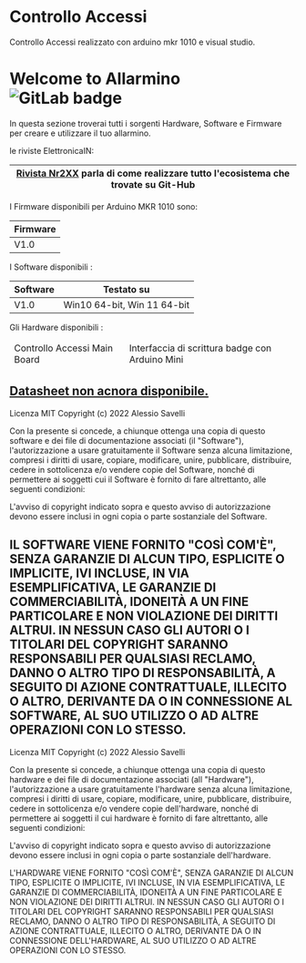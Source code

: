 # Controllo Accessi
 Controllo Accessi realizzato con arduino mkr 1010 e visual studio.
# Welcome to Allarmino  <img alt="GitLab badge" src="https://img.shields.io/badge/license-MIT%20License-green">

In questa sezione troverai tutti i sorgenti Hardware, Software e Firmware per creare e utilizzare il tuo allarmino.

le riviste ElettronicaIN:
<table class="tg">
<thead>
  <tr>
    <th class="tg-0lax"><a href="https://futuranet.it/">Rivista Nr2XX</a> parla di come realizzare tutto l'ecosistema che trovate su Git-Hub</th>
  </tr>
</thead>

</table>

I Firmware disponibili per Arduino MKR 1010 sono:
<table class="tg">
<thead>
  <tr>
    <th class="tg-0pky">Firmware</th>
  </tr>
</thead>
<tbody>
  <tr>
    <td class="tg-0pky">V1.0</td>
  </tr>
</tbody>
</table>
  
I Software disponibili :
  <table class="tg">
<thead>
  <tr>
    <th class="tg-0lax">Software</th>
    <th class="tg-0pky">Testato su</th>
  </tr>
</thead>
<tbody>
  <tr>
    <td class="tg-0lax">V1.0</td>
    <td class="tg-0pky">Win10 64-bit, Win 11 64-bit</td>
  </tr>
</tbody>
</table>
  
Gli Hardware disponibili :
<table class="tg">
<thead>
  <tr>
    <td class="tg-0lax">Controllo Accessi Main Board</td>
    <td class="tg-0pky">Interfaccia di scrittura badge con Arduino Mini</td>
  </tr>
</thead>
</table>

<a href="https://github.com/AlessioSavelli">Datasheet non acnora disponibile.</a>
----------------------------------------------------------
Licenza MIT
Copyright (c) 2022 Alessio Savelli

Con la presente si concede, a chiunque ottenga una copia di questo software e dei file di documentazione associati (il "Software"), l'autorizzazione a usare gratuitamente il Software senza alcuna limitazione, compresi i diritti di usare, copiare, modificare, unire, pubblicare, distribuire, cedere in sottolicenza e/o vendere copie del Software, nonché di permettere ai soggetti cui il Software è fornito di fare altrettanto, alle seguenti condizioni:

L'avviso di copyright indicato sopra e questo avviso di autorizzazione devono essere inclusi in ogni copia o parte sostanziale del Software.

IL SOFTWARE VIENE FORNITO "COSÌ COM'È", SENZA GARANZIE DI ALCUN TIPO, ESPLICITE O IMPLICITE, IVI INCLUSE, IN VIA ESEMPLIFICATIVA, LE GARANZIE DI COMMERCIABILITÀ, IDONEITÀ A UN FINE PARTICOLARE E NON VIOLAZIONE DEI DIRITTI ALTRUI. IN NESSUN CASO GLI AUTORI O I TITOLARI DEL COPYRIGHT SARANNO RESPONSABILI PER QUALSIASI RECLAMO, DANNO O ALTRO TIPO DI RESPONSABILITÀ, A SEGUITO DI AZIONE CONTRATTUALE, ILLECITO O ALTRO, DERIVANTE DA O IN CONNESSIONE AL SOFTWARE, AL SUO UTILIZZO O AD ALTRE OPERAZIONI CON LO STESSO.
--------------------------------------------------------------
Licenza MIT
Copyright (c) 2022 Alessio Savelli

Con la presente si concede, a chiunque ottenga una copia di questo hardware e dei file di documentazione associati (all "Hardware"), l'autorizzazione a usare gratuitamente l'hardware senza alcuna limitazione, compresi i diritti di usare, copiare, modificare, unire, pubblicare, distribuire, cedere in sottolicenza e/o vendere copie dell'hardware, nonché di permettere ai soggetti il cui hardware è fornito di fare altrettanto, alle seguenti condizioni:

L'avviso di copyright indicato sopra e questo avviso di autorizzazione devono essere inclusi in ogni copia o parte sostanziale dell'hardware.

L'HARDWARE VIENE FORNITO "COSÌ COM'È", SENZA GARANZIE DI ALCUN TIPO, ESPLICITE O IMPLICITE, IVI INCLUSE, IN VIA ESEMPLIFICATIVA, LE GARANZIE DI COMMERCIABILITÀ, IDONEITÀ A UN FINE PARTICOLARE E NON VIOLAZIONE DEI DIRITTI ALTRUI. IN NESSUN CASO GLI AUTORI O I TITOLARI DEL COPYRIGHT SARANNO RESPONSABILI PER QUALSIASI RECLAMO, DANNO O ALTRO TIPO DI RESPONSABILITÀ, A SEGUITO DI AZIONE CONTRATTUALE, ILLECITO O ALTRO, DERIVANTE DA O IN CONNESSIONE DELL'HARDWARE, AL SUO UTILIZZO O AD ALTRE OPERAZIONI CON LO STESSO.
